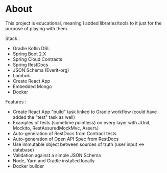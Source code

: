 # About

This project is educational, meaning I added libraries/tools to it just for the purpose of playing with them.

Stack :
* Gradle Kotlin DSL
* Spring Boot 2.X
* Spring Cloud Contracts
* Spring RestDocs
* JSON Schema (Everit-org)
* Lombok
* Create React App
* Embedded Mongo
* Docker

Features :
* Create React App "build" task linked to Gradle workflow (could have added the "test" task as well)
* Examples of tests (sometime pointless) on every layer with JUnit, Mockito, RestAssuredMockMvc, AssertJ
* Auto-generation of RestDocs from Contract tests
* Auto-generation of Open API Spec from RestDocs
* Use immutable object between sources of truth (user input <-> database)
* Validation against a simple JSON Schema
* Node, Yarn and Gradle installed locally
* Docker builder
